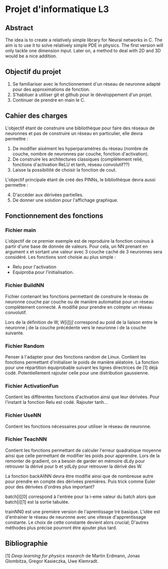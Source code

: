 # Projet d'informatique L3

 ## Abstract
 The idea is to create a relatively simple library for Neural networks in C. The aim is to use it to solve relatively simple PDE in physics. The first version will only tackle one dimension input. Later on, a method to deal with 2D and 3D would be a nice addition.

 ## Objectif du projet
 1. Se familiariser avec le fonctionnement d'un réseau de neuronne adapté pour des approximations de fonction.
 2. S'habituer à utiliser git et github pour le développement d'un projet. 
 3. Continuer de prendre en main le C.

 ## Cahier des charges
 L'objectif étant de construire une bibliothèque pour faire des réseaux de neuronnes et pas de construire un réseau en particulier, elle devra permettre :

 1. De modifier aisément les hyperparamètres du réseau (nombre de couche, nombre de neuronnes par couche, fonction d'activation).
 2. De construire les architectures classiques (complètement relié, fonctions d'activation ReLU et tanh, réseau convolutif??)
 3. Laisse la possibiliité de choisir la fonction de cout.

 L'objectif principale étant de créé des PINNs, le bibliothèque devra aussi permettre :

 4. D'accéder aux dérivées partielles.
 5. De donner une solution pour l'affichage graphique.

 ## Fonctionnement des fonctions
 ### Fichier main
 L'objectif de ce premier exemple est de reproduire la fonction cosinus à partir d'une base de donnée de valeurs. Pour cela, un NN prenant en argument x et sortant une valeur avec 3 couche caché de 3 neuronnes sera considéré. Les fonctions sont choisie au plus simple : 
 - Relu pour l'activation
 - Equiproba pour l'initialisation.

 ### Fichier BuildNN
Fichier contenant les fonctions permettant de construire le réseau de neuronne couche par couche ou de manière automatisé pour un réseau complètement connecté. 
A modifié pour prendre en colmpte un réseau convolutif.

 Lors de la définition de W, *W[i][j]* correspond au poid de la liaison entre le neuronne j de la couche précédente vers le neuronne i de la couche suivante.

### Fichier Random
Penser à l'adapter pour des fonctions random de Linux.
Contient les fonctions permettant d'initialiser le poids de manière aléatoire. La fonction pour une répartition équiprobable suivant les lignes directrices de [1] déjà codé. 
Potentiellement rajouter celle pour une distribution gaussienne.

### Fichier ActivationFun
Contient les différentes fonctions d'activation ainsi que leur dérivées. Pour l'instant la fonction Relu est codé. Rajouter tanh...

### Fichier UseNN
Contient les fonctions nécessaires pour utiliser le réseau de neuronne.

### Fichier TeachNN
Contient les fonctions permettant de calculer l'erreur quadratique moyenne ainsi que celle permettant de modifier les poids pour apprendre.
Lors de la remonter de gradient, on a besoin de garder en mémoire dLdy pour retrouver la dérivé pour b et ydLdy pour retrouver la dérivé des W.

La fonction backAllNN devra être modifié ainsi que de nombreuse autre pour prendre en compte des dérivées premières. Puis trick comme Euler pour des dérivées d'ordres plus important?

batch[i][0] correspond à l'entrée pour la i-eme valeur du batch alors que batch[i][1] est la sortie tabulée.

trainNN0 est une première version de l'aprentissage trè basique. L'idée est d'entrainer le réseau de neuronne avec une vitesse d'apprentissage constante. Le choix de cette constante devient alors crucial; D'autres méthodes plus précise pourront être ajouter plus tard.


## Bibliographie
[1] _Deep learning for physics research_ de Martin Erdmann, Jonas Glombitza, Gregor Kasieczka, Uwe Klemradt.